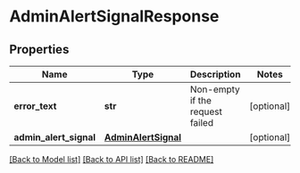 # AdminAlertSignalResponse

## Properties
Name | Type | Description | Notes
------------ | ------------- | ------------- | -------------
**error_text** | **str** | Non-empty if the request failed | [optional] 
**admin_alert_signal** | [**AdminAlertSignal**](AdminAlertSignal.md) |  | [optional] 

[[Back to Model list]](../README.md#documentation-for-models) [[Back to API list]](../README.md#documentation-for-api-endpoints) [[Back to README]](../README.md)


